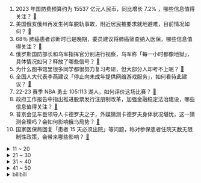 1. 2023 年国防费预算约为 15537 亿元人民币，同比增长 7.2% ，哪些信息值得关注？ [:link:](https://www.zhihu.com/question/587693449)
2. 美国俄亥俄州再发生列车脱轨事故，附近居民被要求就地避难，目前情况如何？ [:link:](https://www.zhihu.com/question/587703325)
3. 68％ 肺癌患者诊断时已是晚期，委员建议将肺癌筛查纳入医保，哪些信息值得关注？ [:link:](https://www.zhihu.com/question/587716313)
4. 俄罗斯国防部长和乌军指挥官分别进行视察，乌军称「每一小时都像地狱」，具体情况如何？释放了哪些信号？ [:link:](https://www.zhihu.com/question/587711501)
5. 为什么图书馆里很多同学都很努力复习考研，但大部分人却考不上呢？ [:link:](https://www.zhihu.com/question/430364218)
6. 全国人大代表李燕建议「停止向未成年提供网络游戏服务」，如何看待此建议？ [:link:](https://www.zhihu.com/question/587681635)
7. 22-23 赛季 NBA 勇士 105:113 湖人，如何评价这场比赛？ [:link:](https://www.zhihu.com/question/587788872)
8. 政府工作报告中指出推进股票发行注册制改革，加强金融稳定法治建设，哪些信息值得关注？ [:link:](https://www.zhihu.com/question/587681477)
9. 普京会见车臣领导人卡德罗夫之子，外媒猜测卡德罗夫身体状况堪忧，这一猜测合理吗？会如何影响俄乌局势？ [:link:](https://www.zhihu.com/question/587715453)
10. 国家医保局回复「患者 15 天必须出院」等问题，称对参保患者住院天数无限制性政策，会带来哪些影响？ [:link:](https://www.zhihu.com/question/587711622)
<details>
<summary>11 ~ 20</summary>

11. 2023赛季F1揭幕战巴林大奖赛，维斯塔潘首胜，如何评价这场比赛？ [:link:](https://www.zhihu.com/question/587756541)
12. 为什么《狂飙》中高启强愿意跟儿子玩命飙车却还要杀儿子？ [:link:](https://www.zhihu.com/question/581767955)
13. 如何看待美反华议员称「资本主义没有改变中国，而中国改变了资本主义」？ [:link:](https://www.zhihu.com/question/587689380)
14. 怎么评价「风花节」剧情? [:link:](https://www.zhihu.com/question/587305318)
15. 22-23 赛季英超利物浦 7:0 曼联，创双红会历史最大比分，萨拉赫、努涅斯双响，如何评价这场比赛？ [:link:](https://www.zhihu.com/question/587776542)
16. 请问对于绝大多数人来说，有准备充分并且详细大纲和基本细纲，是不是比没有大纲更好？ [:link:](https://www.zhihu.com/question/587222090)
17. 人读书的意义是什么呢？ [:link:](https://www.zhihu.com/question/587770138)
18. 年薪 30 万大厂女生回应转行卖快餐，称「想自己掌握生活」，如何看待这一职业选择？ [:link:](https://www.zhihu.com/question/586908117)
19. 在哪一刻让你觉得有一只宠物是一件幸福的事？ [:link:](https://www.zhihu.com/question/276662215)
20. 在过去的岁月里，你经历过怎样的故事足以温暖你的余生？ [:link:](https://www.zhihu.com/question/35903519)
</details>
<details>
<summary>21 ~ 30</summary>

21. 儿子篮球班濒临倒闭，家长自掏 1000 万买下，并表示「希望儿子继续和熟悉的队友打球」，如何看待此事？ [:link:](https://www.zhihu.com/question/587110792)
22. 为什么章北海人气那么高？ [:link:](https://www.zhihu.com/question/468915692)
23. 为什么说《塞尔达传说：荒野之息》难以复制？ [:link:](https://www.zhihu.com/question/586628150)
24. 苹果手表续航为什么那么差? [:link:](https://www.zhihu.com/question/547876737)
25. 如何评价苏小玎在电视剧《狂飙》中饰演的高启盛一角？ [:link:](https://www.zhihu.com/question/584241078)
26. 火车夜晚经过某些站，乘务员为什么要求拉窗帘？ [:link:](https://www.zhihu.com/question/566158526)
27. 消息人士称俄罗斯准备封存受损的「北溪」天然气管道，这将会带来哪些影响？ [:link:](https://www.zhihu.com/question/587678089)
28. 欧洲人都能用流畅的英语交流吗? [:link:](https://www.zhihu.com/question/469584444)
29. 你会被什么给治愈？ [:link:](https://www.zhihu.com/question/585765135)
30. 到底有哪些补品真正有用？ [:link:](https://www.zhihu.com/question/367477647)
</details>
<details>
<summary>31 ~ 40</summary>

31. 《明日方舟：终末地》即将一测，各位对这款游戏有什么期待吗？ [:link:](https://www.zhihu.com/question/587733303)
32. 从哪一刻意识到自己长大了? [:link:](https://www.zhihu.com/question/582814576)
33. 你能把孤独写到什么程度？ [:link:](https://www.zhihu.com/question/587336654)
34. 如何评价《原神》3.5风花节？ [:link:](https://www.zhihu.com/question/587286784)
35. 你觉得什么才是健身？ [:link:](https://www.zhihu.com/question/459517941)
36. 牛肉怎么炒才是嫩的呢？为什么才炒一下就老了？ [:link:](https://www.zhihu.com/question/50760728)
37. 当通用型人工智能完全成熟后，能不能根本取消钱这个概念，所有人类什么也不用做，任何资源都由机器人采集? [:link:](https://www.zhihu.com/question/587667324)
38. 摩根大通预测 2023 年中国经济将增长 5.6 %，房价下半年有望回升，有哪些信息值得关注？ [:link:](https://www.zhihu.com/question/586990626)
39. 懒人应该配备哪些小家电？ [:link:](https://www.zhihu.com/question/541581547)
40. 美推动法案为拜登封禁 TikTok 赋权，外交部表示「坚决反对美泛化国家安全概念」，哪些信息值得关注？ [:link:](https://www.zhihu.com/question/587130052)
</details>
<details>
<summary>41 ~ 50</summary>

41. 澳「纸板无人机」投入乌克兰战场，此举会给俄乌局势带来哪些影响？ [:link:](https://www.zhihu.com/question/587543422)
42. 有什么兼具互动和观赏性的植物呢? [:link:](https://www.zhihu.com/question/587020250)
43. 为什么要对 loss function 求偏导数？ [:link:](https://www.zhihu.com/question/587023515)
44. 水庆霞亮相代表通道，称「我们女足有那股精气神」，到底什么是女足精神？我们能从中汲取哪些力量？ [:link:](https://www.zhihu.com/question/587692635)
45. 感动中国 2022 年度人物颁奖，13 位退休「银发教师」获此殊荣，有哪些信息值得关注？ [:link:](https://www.zhihu.com/question/587609879)
46. 磁铁为什么能隔空对物体产生作用力？ [:link:](https://www.zhihu.com/question/584211295)
47. 2023 LPL 春季赛JDG VS OMG，如何评价这场比赛？ [:link:](https://www.zhihu.com/question/587719037)
48. 22-23 赛季英超阿森纳 3:2 伯恩茅斯，让二追三读秒绝杀逆转，如何评价这场比赛？ [:link:](https://www.zhihu.com/question/587626933)
49. 物价总体平稳，十年来我国居民消费价格涨幅稳定在 2% 左右，哪些信息值得关注？ [:link:](https://www.zhihu.com/question/587680308)
50. 政府工作报告指出持续推进以人为核心的新型城镇化，十年 1.4 亿农村人口在城镇落户，哪些信息值得关注？ [:link:](https://www.zhihu.com/question/587681937)
</details><details>
<summary>bilibili</summary>

1. 《崩坏3》动画短片「毕业旅行」 [:link:](//www.bilibili.com/video/BV1Kj411g7Lu)
2. 超级宇宙无敌回旋巨烂活 [:link:](//www.bilibili.com/video/BV118411F7Ea)
3. 一群up主在城市玩共享位置捉迷藏！肾上腺素飙升！！ [:link:](//www.bilibili.com/video/BV1Uv4y1h7Gb)
4. 【明日方舟×怪物猎人】SideStory「落叶逐火」活动宣传PV [:link:](//www.bilibili.com/video/BV1BM4y1R718)
5. 寄生の诱惑 [:link:](//www.bilibili.com/video/BV1D24y187yq)
6. 弹！ [:link:](//www.bilibili.com/video/BV1Jg4y1n7QQ)
7. 带tim去吃杭州最顶级的餐厅，没想到他带来了…【还愿挑战ep18-金沙厅】 [:link:](//www.bilibili.com/video/BV13Y41167Up)
8. 三十岁出身农村一无所有的我，用骑行改变了自己的人生，涅槃重生 [:link:](//www.bilibili.com/video/BV1z24y137CU)
9. 对于广袤星空的遐想，可以从一款游戏开始【Outer Wilds】 [:link:](//www.bilibili.com/video/BV1as4y1o7Ry)
10. 水母头你散着的时候它是水母头～ 很多时候你可以让它变成其他发型 哈哈～ 不香吗？ 就真的是可塑性很强😏#刘格格 #骗你生女儿 #水母头 [:link:](//www.bilibili.com/video/BV12v4y1h7Ku)
<details>
<summary>11 ~ 20</summary>

11. 老板决定再养我们一年  诶嘿又能当一年废物了！！！！ [:link:](//www.bilibili.com/video/BV1eY4y117KW)
12. 就你这样能有什么生意 [:link:](//www.bilibili.com/video/BV1v54y1u7m1)
13. 炒作界的宗师是谁？【硬核狠人48】 [:link:](//www.bilibili.com/video/BV1Fs4y1Z7fL)
14. 这是身处黑暗的父亲，对迪希雅最好的保护吧！“你有我们梦寐以求的自由和善良” [:link:](//www.bilibili.com/video/BV1LM41177km)
15. 我花了三年，终于造出一片荧光海 [:link:](//www.bilibili.com/video/BV1hj411g7gg)
16. 大家好，我是猫和老鼠动画师John，我正式入驻B站啦！ [:link:](//www.bilibili.com/video/BV1Cj411g7e5)
17. 两年多终于找到了，18.5斤巨无霸皇帝蟹，我人都吃傻了 [:link:](//www.bilibili.com/video/BV1vX4y1D7hP)
18. 【warma/怒九】陪我打游戏！(胁迫) [:link:](//www.bilibili.com/video/BV1XT411v76Y)
19. 赛尔号最逆天的BOSS，变态到被UP主1秒10喷！ [:link:](//www.bilibili.com/video/BV1ag4y1E72F)
20. 【CG概念短片】北京之下的尼伯龙根 [:link:](//www.bilibili.com/video/BV1cY4y127pj)
</details>
<details>
<summary>21 ~ 30</summary>

21. 路边熟食摊和熟食店竟都有这么多缺斤少两，以后大家买熟食前一定要找个心咯 [:link:](//www.bilibili.com/video/BV1W24y1V7cf)
22. 课 堂 请 勿 对 对 子【中国现代史】！！！ [:link:](//www.bilibili.com/video/BV1k8411F7pM)
23. 国际惯例！只提供军火却不参战？《叶卡捷琳娜》S2P1 [:link:](//www.bilibili.com/video/BV11N411F7XY)
24. 这样的结局是万万没想到的 [:link:](//www.bilibili.com/video/BV1iY4y117hy)
25. 超越终焉？主角成神！带你看崩坏3完结篇到底演了啥！「崩坏3剧情讲堂#14」 [:link:](//www.bilibili.com/video/BV19N411F74Z)
26. “请，好好地看着我” [:link:](//www.bilibili.com/video/BV1Sx4y1K7Gq)
27. 一锅乱炖：关东煮！ [:link:](//www.bilibili.com/video/BV17g4y1E7YM)
28. 【超难】站着不动通关惊变100天！ [:link:](//www.bilibili.com/video/BV1UM4y1R76o)
29. 卖家你最好是不要让我找到你 [:link:](//www.bilibili.com/video/BV1B24y137wj)
30. 热门角落建筑师鉴定 [:link:](//www.bilibili.com/video/BV1ZY4y117Vv)
</details>
<details>
<summary>31 ~ 40</summary>

31. 《原子之心》烧冰箱真人俄配（除了冰箱的骚话，你还能知道点别的） [:link:](//www.bilibili.com/video/BV19M4y1R7ZF)
32. 活了二十年，就为了看懂这个视频 [:link:](//www.bilibili.com/video/BV1oM411x7DE)
33. “可是呢，我肩上背带，再靠不回来” [:link:](//www.bilibili.com/video/BV1HX4y1D7pb)
34. 宿舍大同  美美与共！ [:link:](//www.bilibili.com/video/BV1ng4y1n7BW)
35. 自制忏悔辅助器 [:link:](//www.bilibili.com/video/BV1HL41117oQ)
36. 小伙子还不太适应这副身体吧？ [:link:](//www.bilibili.com/video/BV1xg4y1E7do)
37. 【NCT】Cover｜RENJUN - なんでもないや (RADWIMPS) [:link:](//www.bilibili.com/video/BV18s4y1L7ot)
38. 你们要的《阳光开朗大男孩》改国风 [:link:](//www.bilibili.com/video/BV13L411f7tQ)
39. 当年最让我头疼的学生，如今又成了最让我头疼的老师 [:link:](//www.bilibili.com/video/BV1wj41137GH)
40. 精子告急？第一人称沉浸式捐精，实拍精卵结合全过程！ [:link:](//www.bilibili.com/video/BV1ZM411x72c)
</details>
<details>
<summary>41 ~ 50</summary>

41. 当诗人知道你在背他们的诗词！杜甫亮了！ [:link:](//www.bilibili.com/video/BV19L411Z7xm)
42. 最近搬砖很努力，奖励自己一个樱岛麻衣学姐 [:link:](//www.bilibili.com/video/BV13Y4y117Mb)
43. 《关于我在B站和10万人一起上自习的这件事》 [:link:](//www.bilibili.com/video/BV1HY411k7Vx)
44. 因为她值得我这么做！ [:link:](//www.bilibili.com/video/BV1Co4y1r7Hg)
45. 小哥哥给了一个非常中肯的评价 [:link:](//www.bilibili.com/video/BV1dT411v71n)
46. 两位猛男假装成韩国人，去理发店做造型，结果…… [:link:](//www.bilibili.com/video/BV1Es4y1Z7va)
47. 厉不厉害，你坤哥？蔡徐坤演的逆天偶像剧，看完我眼睛瞎了 [:link:](//www.bilibili.com/video/BV1NY4y127U2)
48. 卧龙我光捏脸就捏了三天！！！ [:link:](//www.bilibili.com/video/BV1r54y1u7LX)
49. 耗时3天3夜，我开了一家餐厅！ [:link:](//www.bilibili.com/video/BV1dY411r7zR)
50. 梦开始的地方^-^ [:link:](//www.bilibili.com/video/BV1cD4y1M7hA)
</details>
<details>
<summary>51 ~ 60</summary>

51. 希望我的爱心早餐能够给你带来温暖！ [:link:](//www.bilibili.com/video/BV1x54y1u7Ph)
52. 2023.3.4-周杰伦嘉年华悉尼演唱会2小时纯享｜Jay Chou Carnival World Tour [:link:](//www.bilibili.com/video/BV1rY4y1C779)
53. 史诗巨制！提瓦特历史唯一指定教材 [:link:](//www.bilibili.com/video/BV1ET411Y7VT)
54. 家长快进来！一招让你的孩子彻底摆脱游戏的毒害！（比电击管用） [:link:](//www.bilibili.com/video/BV1jv4y1h7Be)
55. 【罗翔】当我们讨论罪责自负，我们在关注什么？ [:link:](//www.bilibili.com/video/BV1ns4y1o7bD)
56. 河南.厨子赶会 ¥1 [:link:](//www.bilibili.com/video/BV1q24y187Z2)
57. 帅小伙耗时21天，终于做出细可穿针的文思豆腐！ [:link:](//www.bilibili.com/video/BV16j411g7Ta)
58. 猫的脑子里面到底装了什么 [:link:](//www.bilibili.com/video/BV1No4y1r7Pd)
59. 不好意思！陈书婷和许半夏都不是我想看的女性角色！【老王】 [:link:](//www.bilibili.com/video/BV1rs4y1L7Pb)
60. 极限修复！35年前清华大学研制点错科技树的中文电脑 - GeekLogic EP13 [:link:](//www.bilibili.com/video/BV1FM41147DR)
</details>
<details>
<summary>61 ~ 70</summary>

61. 【忘川风华录·蒲松龄】妄语人间【星尘infinity原创】“夜雨还魂，纸笔兴波” [:link:](//www.bilibili.com/video/BV1yj411g7Lo)
62. 【小弟学校篇】沙 包 的 战 争！ [:link:](//www.bilibili.com/video/BV1VY411k7XD)
63. 塔斯汀：我的银行卡密码是xx9527 [:link:](//www.bilibili.com/video/BV1t24y1t7wv)
64. 这段视频，笑着笑着就哭了… [:link:](//www.bilibili.com/video/BV1yM411x7YX)
65. 为了招待海南朋友，我喊来全村人给他做饭！ [:link:](//www.bilibili.com/video/BV1uM41147od)
66. 《 阳 光 开 朗 睡 大 觉 》 [:link:](//www.bilibili.com/video/BV1Y54y1u77B)
67. 【live2d动画】您看我像人吗 [:link:](//www.bilibili.com/video/BV1N24y1h7YG)
68. 真希望有灵气复苏的一天呀 [:link:](//www.bilibili.com/video/BV15b411Q7Df)
69. STUDY WITH MIKU - part1 - [:link:](//www.bilibili.com/video/BV1hA411y7UC)
70. 山河四省·河南！地理如何造河南，河南如何“造中华”？【这里是中国】 [:link:](//www.bilibili.com/video/BV1jM4y1d7Gw)
</details>
<details>
<summary>71 ~ 80</summary>

71. 【散兵/流浪者动态LIVE2D】耗时一周的动态来了！！我也秃了（那种语气） [:link:](//www.bilibili.com/video/BV1DD4y1T7aL)
72. 脑子好疼。。 [:link:](//www.bilibili.com/video/BV1sL41117Vn)
73. 所以选赵德柱还是选鹰眼？ [:link:](//www.bilibili.com/video/BV1xT411Y7wa)
74. 啊？6.0 [:link:](//www.bilibili.com/video/BV1154y1u7v1)
75. 妈妈：是时候表演真正的技术了！ [:link:](//www.bilibili.com/video/BV1DM411x7si)
76. 就你小子犯我大吴疆土？ [:link:](//www.bilibili.com/video/BV1sM411x7sF)
77. 给未婚男生提个醒 U will love this! [:link:](//www.bilibili.com/video/BV1Y24y1t7Zg)
78. 芬兰一家人大战凉皮肉夹馍疯狂抢食！体验自制BiangBiang面笑不活了！水盆羊肉上桌秒光！ [:link:](//www.bilibili.com/video/BV1eM411x7ka)
79. 3.5风花节首日剧情不容错过的彩蛋！赛诺真去看风魔龙了！安柏优菈柯莱一起玩！【风花的呼吸】3月3日彩蛋收集 [:link:](//www.bilibili.com/video/BV1JL411f7Pg)
80. 【崩坏3】六年故事的答案，我想与你分享。 [:link:](//www.bilibili.com/video/BV15g4y1E78h)
</details>
<details>
<summary>81 ~ 90</summary>

81. 20元随便吃 ,在素食餐厅实现碳水自由,炒泡面吃到爽! [:link:](//www.bilibili.com/video/BV1B84y1K7U3)
82. 我把学妹的随口哼哼写成了歌？太好听了吧！《舍离去》 [:link:](//www.bilibili.com/video/BV1d84y1E795)
83. 可能是性价比最高的自助餐！鲍鱼生腌螃蟹不限量！能吃垮老板吗？ [:link:](//www.bilibili.com/video/BV1HD4y1M7uB)
84. 评分8.7！可以开香槟了？假面骑士极狐半程吐槽！ [:link:](//www.bilibili.com/video/BV1B84y1P7bj)
85. 非   宏   勿   扰：灯王诞生 [:link:](//www.bilibili.com/video/BV1Rs4y1L7qt)
86. 让朋友来接机 她居然cos了我最爱的瑶瑶！！！！ [:link:](//www.bilibili.com/video/BV1h54y1u7QV)
87. 我在《语文》里遇到了救赎，但后来他被删除了。这节老师不再教的课，请允许我告诉你 [:link:](//www.bilibili.com/video/BV1sY4y117UN)
88. “如何坐高铁”事件背后：厌蠢症暴露什么心理？ [:link:](//www.bilibili.com/video/BV1DM411x71v)
89. 4K·HDR《漫威蜘蛛侠》电影版【中英双字 | 𝟐𝟏:𝟗超宽银幕】如果有超凡3，大概就是这样了吧 [:link:](//www.bilibili.com/video/BV1UL411Z7bm)
90. 姐穿了半辈子的好衣服 [:link:](//www.bilibili.com/video/BV1Ps4y1Z7Je)
</details>
<details>
<summary>91 ~ 100</summary>

91. 这几款饮品让我想起贝爷的“灌肠”手法 [:link:](//www.bilibili.com/video/BV1hv4y1h7ok)
92. 欢迎来到moss与智子的婚礼现场！！！ [:link:](//www.bilibili.com/video/BV1v8411F7yq)
93. 【STN快报第七季07】幸好有霰弹枪，不然我就要被野人挠破皮了 [:link:](//www.bilibili.com/video/BV1X24y1t74c)
94. 184元一盒红烧牛肉面！现在年轻人连泡面都吃不起了吗？？？ [:link:](//www.bilibili.com/video/BV1M54y137ho)
95. 爱乐之城之澳门版 [:link:](//www.bilibili.com/video/BV1Hs4y1o7EK)
96. 《 抗 洪 茂 谷 柑 》 [:link:](//www.bilibili.com/video/BV1z84y1K7gm)
97. 在逃公主的高跟鞋！ [:link:](//www.bilibili.com/video/BV19s4y1o7F6)
98. 时隔一年！我终于拼出了史诗级传奇魔幻乐园！！！ [:link:](//www.bilibili.com/video/BV1E24y1G77r)
99. 【TF家族】《一起去做的N件事》第十七件事：一起来种太阳吧！（上） [:link:](//www.bilibili.com/video/BV12g4y1E7H5)
100. 我结婚了！ [:link:](//www.bilibili.com/video/BV1i8411F7JM)
</details></details>